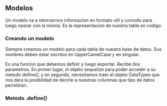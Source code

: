 ## Modelos

Un modelo va a retornarnos informacion en formato util y comodo para luego operar con la misma. Es la representacion de nuestra tabla en codigo.

### Creando un modelo

Siempre creamos un modelo para cada tabla de nuestra base de datos. Sus nombres deben estar escritos en UpperCamelCase y en singular.

Es una funcion que debemos definir y luego exportar. Recibe dos parametros. En primer lugar, el objeto sequelize para poder acceder a su metodo define(), y en segundo, necesitamos traer al objeto DataTypes que nos dara la posibilidad de decirle a nuestras columnas que tipo de datos permitiran.

### Metodo .define()
